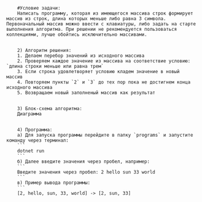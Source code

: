         #Условие задачи:
		Написать программу, которая из имеющегося массива строк формирует массив из строк, длина которых меньше либо равна 3 символа. Первоначальный массив можно ввести с клавиатуры, либо задать на старте выполнения алгоритма. При решении не рекомендуется пользоваться коллекциями, лучше обойтись исключительно массивами.
		

		2) Алгоритм решения:
		1. Делаем перебор значений из исходного массива
		2. Проверяем каждое значение из массива на соответствие условию: `длина строки меньше или равна трем`
		3. Если строка удовлетворяет условию кладем значение в новый массив
		4. Повторяем пункты `2` и `3` до тех пор пока не достигнем конца исходного массива
		5. Возвращаем новый заполненый массив как результат
		

		3) Блок-схема алгоритма:
		Диаграмма
		

		4) Программа:
		a) Для запуска программы перейдите в папку `programs` и запустите команду через терминал:
		```
		dotnet run 
		```
		б) Далее введите значения через пробел, например:
		```
		Введите значения через пробел: 2 hello sun 33 world
		```
		в) Пример вывода программы:
		```
		[2, hello, sun, 33, world] -> [2, sun, 33]
